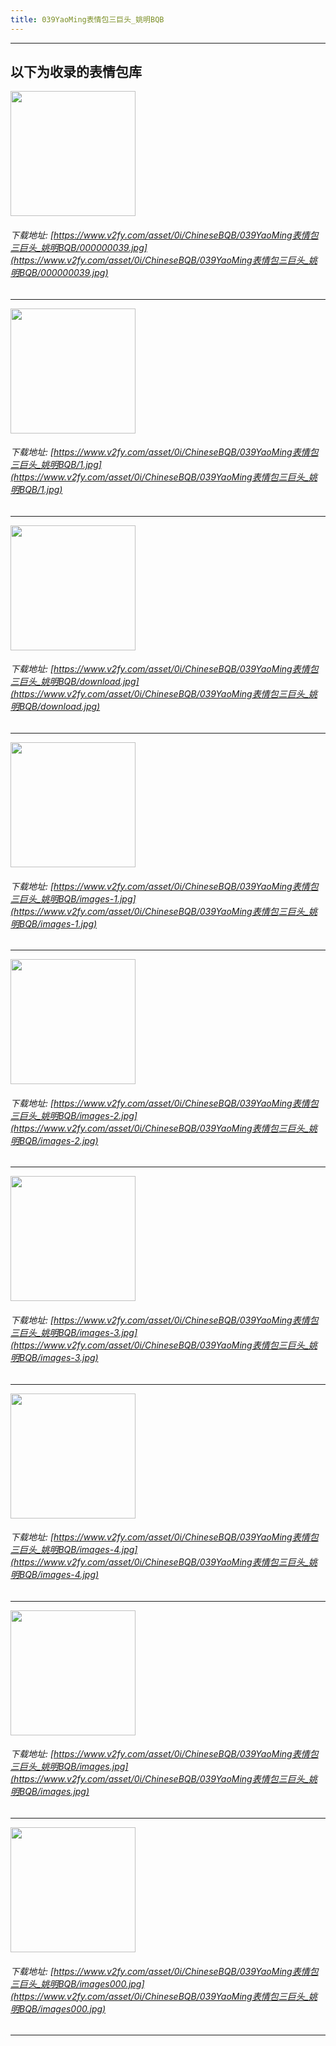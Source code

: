 ```yaml
---
title: 039YaoMing表情包三巨头_姚明BQB
---
```


------
## 以下为收录的表情包库

<!-- more -->

<img height='200px' style='height:200px;'  src='https://www.v2fy.com/asset/0i/ChineseBQB/039YaoMing表情包三巨头_姚明BQB/000000039.jpg' data-original='https://www.v2fy.com/asset/0i/ChineseBQB/039YaoMing表情包三巨头_姚明BQB/000000039.jpg' /><br/><h6>下载地址: [https://www.v2fy.com/asset/0i/ChineseBQB/039YaoMing表情包三巨头_姚明BQB/000000039.jpg](https://www.v2fy.com/asset/0i/ChineseBQB/039YaoMing表情包三巨头_姚明BQB/000000039.jpg)</h6><hr/><img height='200px' style='height:200px;'  src='https://www.v2fy.com/asset/0i/ChineseBQB/039YaoMing表情包三巨头_姚明BQB/1.jpg' data-original='https://www.v2fy.com/asset/0i/ChineseBQB/039YaoMing表情包三巨头_姚明BQB/1.jpg' /><br/><h6>下载地址: [https://www.v2fy.com/asset/0i/ChineseBQB/039YaoMing表情包三巨头_姚明BQB/1.jpg](https://www.v2fy.com/asset/0i/ChineseBQB/039YaoMing表情包三巨头_姚明BQB/1.jpg)</h6><hr/><img height='200px' style='height:200px;'  src='https://www.v2fy.com/asset/0i/ChineseBQB/039YaoMing表情包三巨头_姚明BQB/download.jpg' data-original='https://www.v2fy.com/asset/0i/ChineseBQB/039YaoMing表情包三巨头_姚明BQB/download.jpg' /><br/><h6>下载地址: [https://www.v2fy.com/asset/0i/ChineseBQB/039YaoMing表情包三巨头_姚明BQB/download.jpg](https://www.v2fy.com/asset/0i/ChineseBQB/039YaoMing表情包三巨头_姚明BQB/download.jpg)</h6><hr/><img height='200px' style='height:200px;'  src='https://www.v2fy.com/asset/0i/ChineseBQB/039YaoMing表情包三巨头_姚明BQB/images-1.jpg' data-original='https://www.v2fy.com/asset/0i/ChineseBQB/039YaoMing表情包三巨头_姚明BQB/images-1.jpg' /><br/><h6>下载地址: [https://www.v2fy.com/asset/0i/ChineseBQB/039YaoMing表情包三巨头_姚明BQB/images-1.jpg](https://www.v2fy.com/asset/0i/ChineseBQB/039YaoMing表情包三巨头_姚明BQB/images-1.jpg)</h6><hr/><img height='200px' style='height:200px;'  src='https://www.v2fy.com/asset/0i/ChineseBQB/039YaoMing表情包三巨头_姚明BQB/images-2.jpg' data-original='https://www.v2fy.com/asset/0i/ChineseBQB/039YaoMing表情包三巨头_姚明BQB/images-2.jpg' /><br/><h6>下载地址: [https://www.v2fy.com/asset/0i/ChineseBQB/039YaoMing表情包三巨头_姚明BQB/images-2.jpg](https://www.v2fy.com/asset/0i/ChineseBQB/039YaoMing表情包三巨头_姚明BQB/images-2.jpg)</h6><hr/><img height='200px' style='height:200px;'  src='https://www.v2fy.com/asset/0i/ChineseBQB/039YaoMing表情包三巨头_姚明BQB/images-3.jpg' data-original='https://www.v2fy.com/asset/0i/ChineseBQB/039YaoMing表情包三巨头_姚明BQB/images-3.jpg' /><br/><h6>下载地址: [https://www.v2fy.com/asset/0i/ChineseBQB/039YaoMing表情包三巨头_姚明BQB/images-3.jpg](https://www.v2fy.com/asset/0i/ChineseBQB/039YaoMing表情包三巨头_姚明BQB/images-3.jpg)</h6><hr/><img height='200px' style='height:200px;'  src='https://www.v2fy.com/asset/0i/ChineseBQB/039YaoMing表情包三巨头_姚明BQB/images-4.jpg' data-original='https://www.v2fy.com/asset/0i/ChineseBQB/039YaoMing表情包三巨头_姚明BQB/images-4.jpg' /><br/><h6>下载地址: [https://www.v2fy.com/asset/0i/ChineseBQB/039YaoMing表情包三巨头_姚明BQB/images-4.jpg](https://www.v2fy.com/asset/0i/ChineseBQB/039YaoMing表情包三巨头_姚明BQB/images-4.jpg)</h6><hr/><img height='200px' style='height:200px;'  src='https://www.v2fy.com/asset/0i/ChineseBQB/039YaoMing表情包三巨头_姚明BQB/images.jpg' data-original='https://www.v2fy.com/asset/0i/ChineseBQB/039YaoMing表情包三巨头_姚明BQB/images.jpg' /><br/><h6>下载地址: [https://www.v2fy.com/asset/0i/ChineseBQB/039YaoMing表情包三巨头_姚明BQB/images.jpg](https://www.v2fy.com/asset/0i/ChineseBQB/039YaoMing表情包三巨头_姚明BQB/images.jpg)</h6><hr/><img height='200px' style='height:200px;'  src='https://www.v2fy.com/asset/0i/ChineseBQB/039YaoMing表情包三巨头_姚明BQB/images000.jpg' data-original='https://www.v2fy.com/asset/0i/ChineseBQB/039YaoMing表情包三巨头_姚明BQB/images000.jpg' /><br/><h6>下载地址: [https://www.v2fy.com/asset/0i/ChineseBQB/039YaoMing表情包三巨头_姚明BQB/images000.jpg](https://www.v2fy.com/asset/0i/ChineseBQB/039YaoMing表情包三巨头_姚明BQB/images000.jpg)</h6><hr/>